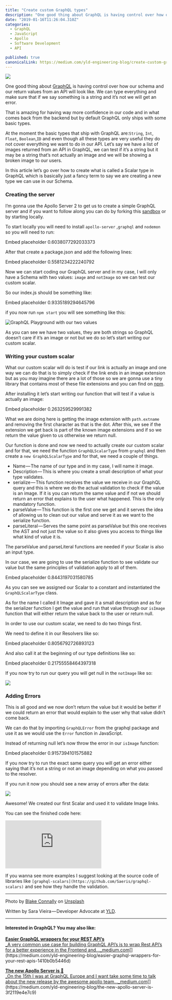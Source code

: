 ```yaml
---
title: "Create custom GraphQL types"
description: "One good thing about GraphQL is having control over how our schema and our return values from an API will look like. We can type everything and make sure that if we say something is a string and it’s…"
date: "2019-01-16T11:26:04.310Z"
categories: 
  - GraphQL
  - JavaScript
  - Apollo
  - Software Development
  - API

published: true
canonicalLink: https://medium.com/yld-engineering-blog/create-custom-graphql-types-999f009d3f46
---
```


![](./asset-1.jpeg)

One good thing about [GraphQL](https://www.yld.io/speciality/graphql/) is having control over how our schema and our return values from an API will look like. We can type everything and make sure that if we say something is a string and it’s not we will get an error.

That is amazing for having way more confidence in our code and in what comes back from the backend but by default GraphQL only ships with some basic types.

At the moment the basic types that ship with GraphQL are:`String`, `Int`, `Float`, `Boolean`,`ID` and even though all these types are very useful they do not cover everything we want to do in our API. Let’s say we have a list of images returned from an API in GraphQL, we can test if it’s a string but it may be a string that’s not actually an image and we will be showing a broken image to our users.

In this article let’s go over how to create what is called a Scalar type in GraphQL which is basically just a fancy term to say we are creating a new type we can use in our Schema.

### Creating the server

I’m gonna use the Apollo Server 2 to get us to create a simple GraphQL server and if you want to follow along you can do by forking this [sandbox](https://codesandbox.io/s/apollo-server) or by starting locally.

To start locally you will need to install `apollo-server` ,`graphql` and `nodemon` so you will need to run:

Embed placeholder 0.6038077292033373

After that create a package.json and add the following lines:

Embed placeholder 0.5581234222240792

Now we can start coding our GraphQL server and in my case, I will only have a Schema with two values: `image` and `notImage` so we can test our custom scalar.

So our index.js should be something like:

Embed placeholder 0.9335189294645796

if you now run `npm start` you will see something like this:

![GraphQL Playground with our two values](./asset-2.png)

As you can see we have two values, they are both strings so GraphQL doesn’t care if it’s an image or not but we do so let’s start writing our custom scalar.

### Writing your custom scalar

What our custom scalar will do is test if our link is actually an image and one way we can do that is to simply check if the link ends in an image extension but as you may imagine there are a lot of those so we are gonna use a tiny library that contains most of these file extensions and you can find on [npm](https://www.npmjs.com/package/image-extensions).

After installing it let’s start writing our function that will test if a value is actually an image:

Embed placeholder 0.263259529991382

What we are doing here is getting the image extension with `path.extname` and removing the first character as that is the dot. After this, we see if the extension we get back is part of the known image extensions and if so we return the value given to us otherwise we return null.

Our function is done and now we need to actually create our custom scalar and for that, we need the function `GraphQLScalarType` from `graphql` and then create a `new GraphQLScalarType` and for that, we need a couple of things.

-   Name — The name of our type and in my case, I will name it image.
-   Description — This is where you create a small description of what your type validates.
-   serialize — This function receives the value we receive in our GraphQL query and this is where we do the actual validation to check if the value is an image. If it is you can return the same value and if not we should return an error that explains to the user what happened. This is the only mandatory function.
-   parseValue — This function is the first one we get and it serves the idea of allowing us to clean out our value and serve it as we want to the serialize function.
-   parseLiteral — Serves the same point as parseValue but this one receives the AST and not just the value so it also gives you access to things like what kind of value it is.

The parseValue and parseLiteral functions are needed if your Scalar is also an input type.

In our case, we are going to use the serialize function to see validate our value but the same principles of validation apply to all of them.

Embed placeholder 0.8443197031580785

As you can see we assigned our Scalar to a constant and instantiated the `GraphQLScalarType` class.

As for the name I called it Image and gave it a small description and as for the serializer function I get the value and run that value through our `isImage` function that will either return the value back to the user or return null.

In order to use our custom scalar, we need to do two things first.

We need to define it in our Resolvers like so:

Embed placeholder 0.8056792726893123

And also call it at the beginning of our type definitions like so:

Embed placeholder 0.21755558464397318

If you now try to run our query you will get null in the `notImage` like so:

![](./asset-3.png)

### Adding Errors

This is all good and we now don’t return the value but it would be better if we could return an error that would explain to the user why that value didn’t come back.

We can do that by importing `GraphQLError` from the graphql package and use it as we would use the `Error` function in JavaScript.

Instead of returning null let’s now throw the error in our `isImage` function:

Embed placeholder 0.9157394101575882

If you now try to run the exact same query you will get an error either saying that it’s not a string or not an image depending on what you passed to the resolver.

If you run it now you should see a new array of errors after the data:

![](./asset-4.png)

Awesome! We created our first Scalar and used it to validate Image links.

You can see the finished code here:

<Embed src="https://codesandbox.io/embed/4qlo54l7k9?view=preview" height={350} width={700} />

If you wanna see more examples I suggest looking at the source code of libraries like `[graphql-scalars](https://github.com/Saeris/graphql-scalars)` and see how they handle the validation.

---

Photo by [Blake Connally](https://unsplash.com/photos/B3l0g6HLxr8?utm_source=unsplash&utm_medium=referral&utm_content=creditCopyText) on [Unsplash](https://unsplash.com/search/photos/computer?utm_source=unsplash&utm_medium=referral&utm_content=creditCopyText)

Written by Sara Vieira — Developer Advocate at [YLD](https://www.yld.io/).

---

#### Interested in GraphQL? You may also like:

[**Easier GraphQL wrappers for your REST API’s**  
_A very common use case for building GraphQL API’s is to wrap Rest API’s for a better experience in the Frontend and…_medium.com](https://medium.com/yld-engineering-blog/easier-graphql-wrappers-for-your-rest-apis-1410b0b5446d "https://medium.com/yld-engineering-blog/easier-graphql-wrappers-for-your-rest-apis-1410b0b5446d")[](https://medium.com/yld-engineering-blog/easier-graphql-wrappers-for-your-rest-apis-1410b0b5446d)

[**The new Apollo Server is 💯**  
_On the 15th I was at GraphQL Europe and I want take some time to talk about the new release by the awesome apollo team…_medium.com](https://medium.com/yld-engineering-blog/the-new-apollo-server-is-3f2119e4e7c9 "https://medium.com/yld-engineering-blog/the-new-apollo-server-is-3f2119e4e7c9")[](https://medium.com/yld-engineering-blog/the-new-apollo-server-is-3f2119e4e7c9)